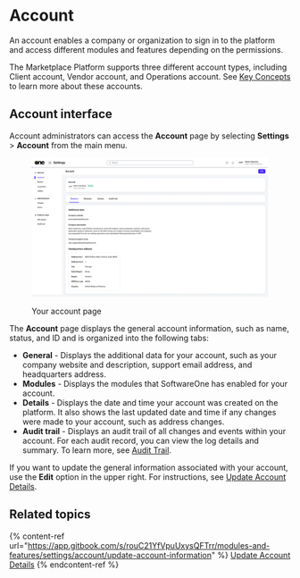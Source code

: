 # Account

An account enables a company or organization to sign in to the platform and access different modules and features depending on the permissions.&#x20;

The Marketplace Platform supports three different account types, including Client account, Vendor account, and Operations account. See [Key Concepts](https://docs.platform.softwareone.com/~/changes/oYCZQ6L9CcHmsaLmmChe/marketplace-platform/getting-started/key-concepts) to learn more about these accounts.

## Account interface

Account administrators can access the **Account** page by selecting **Settings** > **Account** from the main menu.

<figure><img src="../../../.gitbook/assets/settings_account_page.png" alt=""><figcaption><p>Your account page</p></figcaption></figure>

The **Account** page displays the general account information, such as name, status, and ID and is organized into the following tabs:

* **General** - Displays the additional data for your account, such as your company website and description, support email address, and headquarters address.&#x20;
* **Modules** - Displays the modules that SoftwareOne has enabled for your account.&#x20;
* **Details** - Displays the date and time your account was created on the platform. It also shows the last updated date and time if any changes were made to your account, such as address changes.
* **Audit trail** - Displays an audit trail of all changes and events within your account. For each audit record, you can view the log details and summary. To learn more, see [Audit Trail](https://docs.platform.softwareone.com/modules-and-features/settings/audit-trail).

If you want to update the general information associated with your account, use the **Edit** option in the upper right. For instructions, see [Update Account Details](update-account-information.md).

## Related topics

{% content-ref url="https://app.gitbook.com/s/rouC21YfVpuUxysQFTrr/modules-and-features/settings/account/update-account-information" %}
[Update Account Details](https://app.gitbook.com/s/rouC21YfVpuUxysQFTrr/modules-and-features/settings/account/update-account-information)
{% endcontent-ref %}
